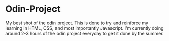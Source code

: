# Odin-Project
My best shot of the odin project. This is done to try and reinforce my learning in HTML, CSS, and most importantly Javascript. I'm currently doing around 2-3 hours of the odin project everyday to get it done by the summer.
